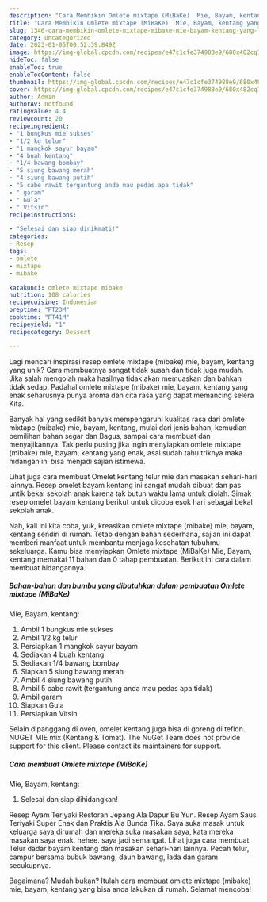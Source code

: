 ```yaml
---
description: "Cara Membikin Omlete mixtape (MiBaKe)  Mie, Bayam, kentang yang Lezat"
title: "Cara Membikin Omlete mixtape (MiBaKe)  Mie, Bayam, kentang yang Lezat"
slug: 1346-cara-membikin-omlete-mixtape-mibake-mie-bayam-kentang-yang-lezat
category: Uncategorized
date: 2023-01-05T00:52:39.849Z
image: https://img-global.cpcdn.com/recipes/e47c1cfe374988e9/680x482cq70/omlete-mixtape-mibake-mie-bayam-kentang-foto-resep-utama.jpg
hideToc: false
enableToc: true
enableTocContent: false
thumbnail: https://img-global.cpcdn.com/recipes/e47c1cfe374988e9/680x482cq70/omlete-mixtape-mibake-mie-bayam-kentang-foto-resep-utama.jpg
cover: https://img-global.cpcdn.com/recipes/e47c1cfe374988e9/680x482cq70/omlete-mixtape-mibake-mie-bayam-kentang-foto-resep-utama.jpg
author: Admin
authorAv: notfound
ratingvalue: 4.4
reviewcount: 20
recipeingredient:
- "1 bungkus mie sukses"
- "1/2 kg telur"
- "1 mangkok sayur bayam"
- "4 buah kentang"
- "1/4 bawang bombay"
- "5 siung bawang merah"
- "4 siung bawang putih"
- "5 cabe rawit tergantung anda mau pedas apa tidak"
- " garam"
- " Gula"
- " Vitsin"
recipeinstructions:

- "Selesai dan siap dinikmati!"
categories:
- Resep
tags:
- omlete
- mixtape
- mibake

katakunci: omlete mixtape mibake 
nutrition: 108 calories
recipecuisine: Indonesian
preptime: "PT23M"
cooktime: "PT41M"
recipeyield: "1"
recipecategory: Dessert

---
```





Lagi mencari inspirasi resep omlete mixtape (mibake) 
mie, bayam, kentang yang unik? Cara membuatnya sangat tidak susah dan tidak juga mudah. Jika salah mengolah maka hasilnya tidak akan memuaskan dan bahkan tidak sedap. Padahal omlete mixtape (mibake) 
mie, bayam, kentang yang enak seharusnya punya aroma dan cita rasa yang dapat memancing selera Kita.





Banyak hal yang sedikit banyak mempengaruhi kualitas rasa dari omlete mixtape (mibake) 
mie, bayam, kentang, mulai dari jenis bahan, kemudian pemilihan bahan segar dan Bagus, sampai cara membuat dan menyajikannya. Tak perlu pusing jika ingin menyiapkan omlete mixtape (mibake) 
mie, bayam, kentang yang enak,      asal sudah tahu triknya maka hidangan ini bisa menjadi sajian istimewa.














Lihat juga cara membuat Omelet kentang telur mie dan masakan sehari-hari lainnya. Resep omelet bayam kentang ini sangat mudah dibuat dan pas untik bekal sekolah anak karena tak butuh waktu lama untuk diolah. Simak resep omelet bayam kentang berikut untuk dicoba esok hari sebagai bekal sekolah anak.






Nah, kali ini kita coba, yuk, kreasikan omlete mixtape (mibake) 
mie, bayam, kentang sendiri di rumah. Tetap dengan bahan sederhana, sajian ini dapat memberi manfaat untuk membantu menjaga kesehatan tubuhmu sekeluarga. Kamu bisa menyiapkan Omlete mixtape (MiBaKe) 
Mie, Bayam, kentang memakai 11 bahan dan 0 tahap pembuatan. Berikut ini cara dalam membuat hidangannya.

<!--inarticleads1-->

##### Bahan-bahan dan bumbu yang dibutuhkan dalam pembuatan Omlete mixtape (MiBaKe) 
Mie, Bayam, kentang:

1. Ambil 1 bungkus mie sukses
1. Ambil 1/2 kg telur
1. Persiapkan 1 mangkok sayur bayam
1. Sediakan 4 buah kentang
1. Sediakan 1/4 bawang bombay
1. Siapkan 5 siung bawang merah
1. Ambil 4 siung bawang putih
1. Ambil 5 cabe rawit (tergantung anda mau pedas apa tidak)
1. Ambil  garam
1. Siapkan  Gula
1. Persiapkan  Vitsin


Selain dipanggang di oven, omelet kentang juga bisa di goreng di teflon. NUGET MIE mix (Kentang &amp; Tomat). The NuGet Team does not provide support for this client. Please contact its maintainers for support. 

<!--inarticleads2-->

##### Cara membuat Omlete mixtape (MiBaKe) 
Mie, Bayam, kentang:


1. Selesai dan siap dihidangkan!

Resep Ayam Teriyaki Restoran Jepang Ala Dapur Bu Yun. Resep Ayam Saus Teriyaki Super Enak dan Praktis Ala Bunda Tika. Saya suka masak untuk keluarga saya dirumah dan mereka suka masakan saya, kata mereka masakan saya enak. hehee. saya jadi semangat. Lihat juga cara membuat Telur dadar bayam kentang dan masakan sehari-hari lainnya. Pecah telur, campur bersama bubuk bawang, daun bawang, lada dan garam secukupnya. 

Bagaimana? Mudah bukan? Itulah cara membuat omlete mixtape (mibake) 
mie, bayam, kentang yang bisa anda lakukan di rumah. Selamat mencoba!

